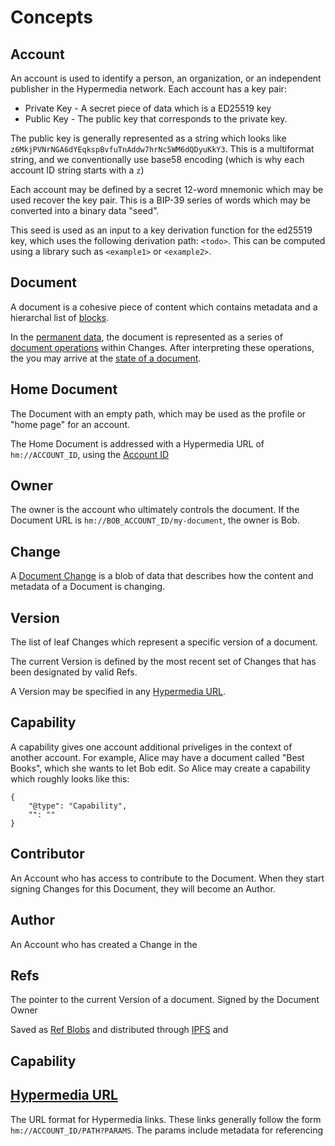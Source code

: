# Concepts

## Account

An account is used to identify a person, an organization, or an independent publisher in the Hypermedia network. Each account has a key pair:

- Private Key - A secret piece of data which is a ED25519 key
- Public Key - The public key that corresponds to the private key.

The public key is generally represented as a string which looks like `z6MkjPVNrNGA6dYEqkspBvfuTnAddw7hrNc5WM6dQDyuKkY3`. This is a multiformat string, and we conventionally use base58 encoding (which is why each account ID string starts with a `z`)

Each account may be defined by a secret 12-word mnemonic which may be used recover the key pair. This is a BIP-39 series of words which may be converted into a binary data "seed".

This seed is used as an input to a key derivation function for the ed25519 key, which uses the following derivation path: `<todo>`. This can be computed using a library such as `<example1>` or `<example2>`.

## Document

A document is a cohesive piece of content which contains metadata and a hierarchal list of [blocks](./document-blocks.md).

In the [permanent data](./permanent-data.md), the document is represented as a series of [document operations](./document-operations.md) within Changes. After interpreting these operations, the you may arrive at the [state of a document](./document-state.md).

## Home Document

The Document with an empty path, which may be used as the profile or "home page" for an account.

The Home Document is addressed with a Hypermedia URL of `hm://ACCOUNT_ID`, using the [Account ID](./accounts.md#account-id)

## Owner

The owner is the account who ultimately controls the document. If the Document URL is `hm://BOB_ACCOUNT_ID/my-document`, the owner is Bob.

## Change

A [Document Change](./blob-change.md) is a blob of data that describes how the content and metadata of a Document is changing.

## Version

The list of leaf Changes which represent a specific version of a document.

The current Version is defined by the most recent set of Changes that has been designated by valid Refs.

A Version may be specified in any [Hypermedia URL](./hypermedia-url.md#version).

## Capability

A capability gives one account additional priveliges in the context of another account. For example, Alice may have a document called "Best Books", which she wants to let Bob edit. So Alice may create a capability which roughly looks like this:

```
{
    "@type": "Capability",
    "": ""
}
```

## Contributor

An Account who has access to contribute to the Document. When they start signing Changes for this Document, they will become an Author.

## Author

An Account who has created a Change in the

## Refs

The pointer to the current Version of a document. Signed by the Document Owner

Saved as [Ref Blobs](./blob-ref.md) and distributed through [IPFS](./ipfs.md) and

## Capability

## [Hypermedia URL](./hypermedia-url.md)

The URL format for Hypermedia links. These links generally follow the form `hm://ACCOUNT_ID/PATH?PARAMS`. The params include metadata for referencing
